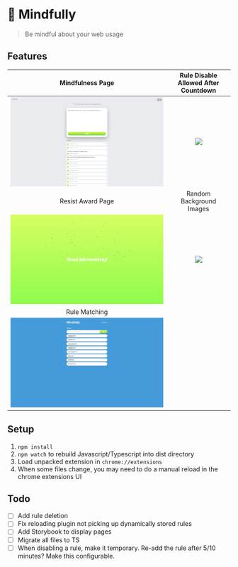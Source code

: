 # 🧠 Mindfully

> Be mindful about your web usage

## Features

|           Mindfulness Page           | Rule Disable Allowed After Countdown |
| :----------------------------------: | :----------------------------------: |
|  ![](readme/mindfulness-check.png)   | ![](readme/disable-rule-allowed.png) |
|          Resist Award Page           |       Random Background Images       |
| ![](readme/resisting-award-page.png) | ![](readme/different-background.png) |
|            Rule Matching             |
|   ![](readme/website-matching.png)   |

## Setup

1. `npm install`
2. `npm watch` to rebuild Javascript/Typescript into dist directory
3. Load unpacked extension in `chrome://extensions`
4. When some files change, you may need to do a manual reload in the chrome extensions UI

## Todo

- [ ] Add rule deletion
- [ ] Fix reloading plugin not picking up dynamically stored rules
- [ ] Add Storybook to display pages
- [ ] Migrate all files to TS
- [ ] When disabling a rule, make it temporary. Re-add the rule after 5/10 minutes? Make this configurable.
